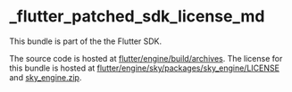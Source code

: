 # _flutter_patched_sdk_license_md

This bundle is part of the the Flutter SDK.

The source code is hosted at [flutter/engine/build/archives](https://github.com/flutter/engine/tree/a18df97ca57a249df5d8d68cd0820600223ce262/build/archives).
The license for this bundle is hosted at [flutter/engine/sky/packages/sky_engine/LICENSE](https://github.com/flutter/engine/tree/a18df97ca57a249df5d8d68cd0820600223ce262/sky/packages/sky_engine/LICENSE) 
and [sky_engine.zip](https://storage.googleapis.com/flutter_infra_release/flutter/a18df97ca57a249df5d8d68cd0820600223ce262/sky_engine.zip).
